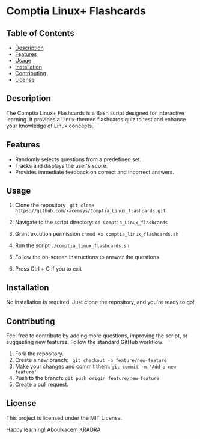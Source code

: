 # Comptia Linux+ Flashcards

## Table of Contents
- [Description](#description)
- [Features](#features)
- [Usage](#usage)
- [Installation](#installation)
- [Contributing](#contributing)
- [License](#license)

## Description
The Comptia Linux+ Flashcards is a Bash script designed for interactive learning. It provides a Linux-themed flashcards quiz to test and enhance your knowledge of Linux concepts.

## Features
- Randomly selects questions from a predefined set.
- Tracks and displays the user's score.
- Provides immediate feedback on correct and incorrect answers.

## Usage
1. Clone the repository
   ``` git clone https://github.com/kacemsys/Comptia_Linux_flashcards.git```
2. Navigate to the script directory:
    ```cd Comptia_Linux_flashcards```
3. Grant excution permission 
  ```chmod +x comptia_linux_flashcards.sh```
4. Run the script
  ```./comptia_linux_flashcards.sh```
5. Follow the on-screen instructions to answer the questions

6. Press Ctrl + C if you to exit


## Installation
No installation is required. Just clone the repository, and you're ready to go!

## Contributing
Feel free to contribute by adding more questions, improving the script, or suggesting new features. Follow the standard GitHub workflow:

1. Fork the repository.
2. Create a new branch:  ``` git checkout -b feature/new-feature```
3. Make your changes and commit them:  ```git commit -m 'Add a new feature' ```
4. Push to the branch: ```git push origin feature/new-feature```
5. Create a pull request.

## License
This project is licensed under the MIT License.

Happy learning!
Aboulkacem KRADRA
   
